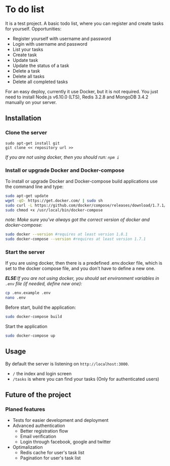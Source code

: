 # To do list
It is a test project. A basic todo list, where you can register and create tasks for yourself.
Opportunities:
- Register yourself with username and password
- Login with username and password
- List your tasks
- Create task
- Update task
- Update the status of a task
- Delete a task
- Delete all tasks
- Delete all completed tasks

For an easy deploy, currently it use Docker, but it is not required. You just need to install Node.js v6.10.0 (LTS), Redis 3.2.8 and MongoDB 3.4.2 manually on your server.

## Installation

### Clone the server
```
sudo apt-get install git
git clone << repository url >>
```
*If you are not using docker, then you should run: `npm i`*

### Install or upgrade Docker and Docker-compose
To install or upgrade Docker and Docker-compose build applications use the command line and type:

```bash
sudo apt-get update
wget -qO- https://get.docker.com/ | sudo sh
sudo curl -L https://github.com/docker/compose/releases/download/1.7.1/docker-compose-`uname -s`-`uname -m` > sudo /usr/local/bin/docker-compose
sudo chmod +x /usr/local/bin/docker-compose
```
*note: Make sure you've always got the correct version of docker and docker-compose:*

```bash
sudo docker --version #requires at least version 1.8.1
sudo docker-compose --version #requires at least version 1.7.1
```

### Start the server

If you are using docker, then there is a predefined .env.docker file, which is set to the docker compose file, and you don't have to define a new one.

***ELSE**:If you are not using docker, you should set environment variables in `.env` file (if needed, define new one):*

```bash
cp .env.example .env
nano .env
```

Before start, build the application:

```bash
sudo docker-compose build
```

Start the application

```bash
sudo docker-compose up
```

## Usage

By default the server is listening on `http://localhost:3000`.
- `/` the index and login screen
- `/tasks` is where you can find your tasks (Only for authenticated users)

## Future of the project

### Planed features
- Tests for easier development and deployment
- Advanced authentication
  - Better registration flow
  - Email verification
  - Login through facebook, google and twitter
- Optimalization
  - Redis cache for user's task list
  - Pagination for user's task list
